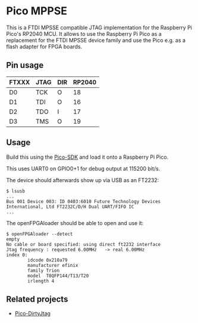 # Pico MPPSE

This is a FTDI MPSSE compatible JTAG implementation for the Raspberry
Pi Pico's RP2040 MCU. It allows to use the Raspberry Pi Pico as a
replacement for the FTDI MPSSE device family and use the Pico e.g.
as a flash adapter for FPGA boards.

## Pin usage

| FTXXX  | JTAG | DIR | RP2040 |
|--------|------|-----|--------|
| D0     | TCK  |  O  |  18    |
| D1     | TDI  |  O  |  16    |
| D2     | TDO  |  I  |  17    |
| D3     | TMS  |  O  |  19    |

## Usage

Build this using the [Pico-SDK](https://github.com/raspberrypi/pico-sdk) and
load it onto a Raspberry Pi Pico.

This uses UART0 on GPIO0+1 for debug output at 115200 bit/s.

The device should afterwards show up via USB as an FT2232:

```
$ lsusb
...
Bus 001 Device 003: ID 0403:6010 Future Technology Devices International, Ltd FT2232C/D/H Dual UART/FIFO IC
...
```

The openFPGAloader should be able to open and use it:

```
$ openFPGAloader --detect
empty
No cable or board specified: using direct ft2232 interface
Jtag frequency : requested 6.00MHz   -> real 6.00MHz  
index 0:
        idcode 0x210a79
        manufacturer efinix
        family Trion
        model  T8QFP144/T13/T20
        irlength 4
```

## Related projects

  - [Pico-DirtyJtag](https://github.com/phdussud/pico-dirtyJtag)
  
